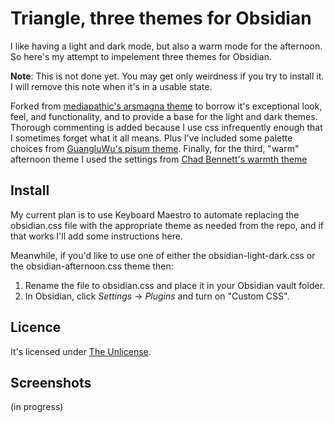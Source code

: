 # Triangle, three themes for Obsidian

I like having a light and dark mode, but also a warm mode for the afternoon.  So here's my attempt to impelement three themes for Obsidian.

**Note**: This is not done yet.  You may get only weirdness if you try to install it.  I will remove this note when it's in a usable state.

Forked from [mediapathic's arsmagna
theme](https://github.com/mediapathic/obsidian-arsmagna-theme) to borrow it's exceptional look, feel, and functionality, and to provide a base for the light and dark themes.  Thorough commenting is added because I use css infrequently enough that I sometimes forget what it all means.  Plus I've included some palette choices from [GuangluWu's pisum
theme](https://github.com/GuangluWu/obsidian-pisum).  Finally, for the third, "warm" afternoon theme I used the settings from [Chad Bennett's warmth theme](https://github.com/chad-bennett/warmth-obsidian-theme)

## Install

My current plan is to use Keyboard Maestro to automate replacing the obsidian.css file with the appropriate theme as needed from the repo, and if that works I'll add some instructions here.

Meanwhile, if you'd like to use one of either the obsidian-light-dark.css or the obsidian-afternoon.css theme then:

1. Rename the file to obsidian.css and place it in your Obsidian vault folder.
2. In Obsidian, click _Settings_ → _Plugins_ and turn on "Custom CSS".


## Licence

It's licensed under [The Unlicense](./LICENSE).


## Screenshots

(in progress)
